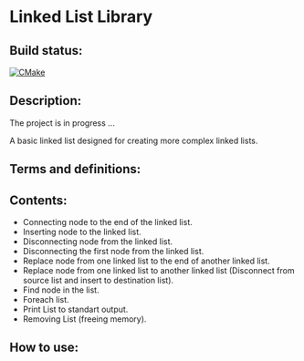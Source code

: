 Linked List Library
============
## Build status: 
[![CMake](https://github.com/RomanGaranin/LibLL/actions/workflows/cmake.yml/badge.svg)](https://github.com/RomanGaranin/LibLL/actions/workflows/cmake.yml)
## Description:
The project is in progress ...

A basic linked list designed for creating more complex linked lists.
## Terms and definitions:
## Contents:
* Connecting node to the end of the linked list.
* Inserting node to the linked list.
* Disconnecting node from the linked list.
* Disconnecting the first node from the linked list.
* Replace node from one linked list to the end of another linked list.
* Replace node from one linked list to another linked list (Disconnect from source list and insert to destination list).
* Find node in the list.
* Foreach list.
* Print List to standart output.
* Removing List (freeing memory).
## How to use:




